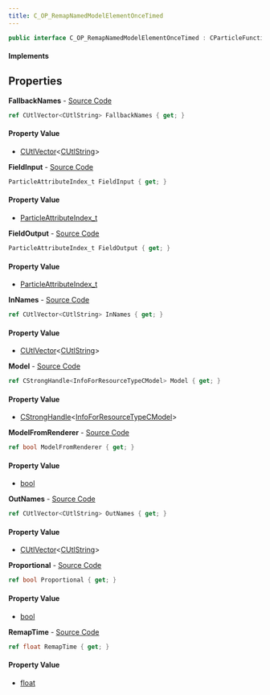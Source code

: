 ```yaml
---
title: C_OP_RemapNamedModelElementOnceTimed
---
```


```csharp
public interface C_OP_RemapNamedModelElementOnceTimed : CParticleFunctionOperator, CParticleFunction, ISchemaClass<CParticleFunction>, ISchemaClass<CParticleFunctionOperator>, ISchemaClass<C_OP_RemapNamedModelElementOnceTimed>, ISchemaField, ISchemaClass, INativeHandle
```

#### Implements

## Properties

**FallbackNames** - [Source Code](https://github.com/swiftly-solution/swiftlys2/blob/main/managed/src/SwiftlyS2.Generated/Schemas/Interfaces/C_OP_RemapNamedModelElementOnceTimed.cs#L22)

```csharp
ref CUtlVector<CUtlString> FallbackNames { get; }
```

#### Property Value

- [CUtlVector](/docs/api/shared/natives/cutlvector-1)<[CUtlString](/docs/api/shared/natives/cutlstring)>

**FieldInput** - [Source Code](https://github.com/swiftly-solution/swiftlys2/blob/main/managed/src/SwiftlyS2.Generated/Schemas/Interfaces/C_OP_RemapNamedModelElementOnceTimed.cs#L28)

```csharp
ParticleAttributeIndex_t FieldInput { get; }
```

#### Property Value

- [ParticleAttributeIndex_t](/docs/api/shared/schemadefinitions/particleattributeindex_t)

**FieldOutput** - [Source Code](https://github.com/swiftly-solution/swiftlys2/blob/main/managed/src/SwiftlyS2.Generated/Schemas/Interfaces/C_OP_RemapNamedModelElementOnceTimed.cs#L30)

```csharp
ParticleAttributeIndex_t FieldOutput { get; }
```

#### Property Value

- [ParticleAttributeIndex_t](/docs/api/shared/schemadefinitions/particleattributeindex_t)

**InNames** - [Source Code](https://github.com/swiftly-solution/swiftlys2/blob/main/managed/src/SwiftlyS2.Generated/Schemas/Interfaces/C_OP_RemapNamedModelElementOnceTimed.cs#L18)

```csharp
ref CUtlVector<CUtlString> InNames { get; }
```

#### Property Value

- [CUtlVector](/docs/api/shared/natives/cutlvector-1)<[CUtlString](/docs/api/shared/natives/cutlstring)>

**Model** - [Source Code](https://github.com/swiftly-solution/swiftlys2/blob/main/managed/src/SwiftlyS2.Generated/Schemas/Interfaces/C_OP_RemapNamedModelElementOnceTimed.cs#L16)

```csharp
ref CStrongHandle<InfoForResourceTypeCModel> Model { get; }
```

#### Property Value

- [CStrongHandle](/docs/api/shared/natives/cstronghandle-1)<[InfoForResourceTypeCModel](/docs/api/shared/schemadefinitions/infoforresourcetypecmodel)>

**ModelFromRenderer** - [Source Code](https://github.com/swiftly-solution/swiftlys2/blob/main/managed/src/SwiftlyS2.Generated/Schemas/Interfaces/C_OP_RemapNamedModelElementOnceTimed.cs#L24)

```csharp
ref bool ModelFromRenderer { get; }
```

#### Property Value

- [bool](https://learn.microsoft.com/dotnet/api/system.boolean)

**OutNames** - [Source Code](https://github.com/swiftly-solution/swiftlys2/blob/main/managed/src/SwiftlyS2.Generated/Schemas/Interfaces/C_OP_RemapNamedModelElementOnceTimed.cs#L20)

```csharp
ref CUtlVector<CUtlString> OutNames { get; }
```

#### Property Value

- [CUtlVector](/docs/api/shared/natives/cutlvector-1)<[CUtlString](/docs/api/shared/natives/cutlstring)>

**Proportional** - [Source Code](https://github.com/swiftly-solution/swiftlys2/blob/main/managed/src/SwiftlyS2.Generated/Schemas/Interfaces/C_OP_RemapNamedModelElementOnceTimed.cs#L26)

```csharp
ref bool Proportional { get; }
```

#### Property Value

- [bool](https://learn.microsoft.com/dotnet/api/system.boolean)

**RemapTime** - [Source Code](https://github.com/swiftly-solution/swiftlys2/blob/main/managed/src/SwiftlyS2.Generated/Schemas/Interfaces/C_OP_RemapNamedModelElementOnceTimed.cs#L32)

```csharp
ref float RemapTime { get; }
```

#### Property Value

- [float](https://learn.microsoft.com/dotnet/api/system.single)

